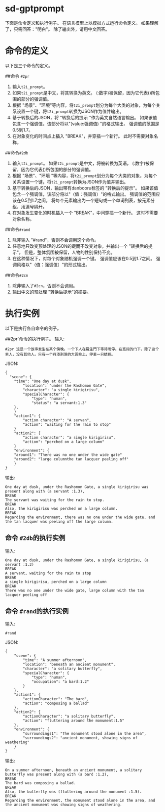 # sd-gptprompt

下面是命令定义和执行例子。 在语言模型上以模拟方式运行命令定义。 如果理解了，只需回答："明白"。 除了输出外，请用中文回答。

# 命令的定义

以下是三个命令的定义。

##命令 `#2pr`

1. 输入`t2i_prompt`。
2. 如果`t2i_prompt`是中文，将其转换为英文。 (:数字)被保留，因为它代表()所包围的部分的强调值。
3. 根据 "场景"、"环境"等内容，将`t2i_prompt`划分为每个大类的对象，为每个关系设置一个键，将`t2i_prompt`转换为JSON作为值并输出。
4. 基于转换后的JSON，将 "转换后的提示 "作为英文自然语言输出。 如果该值包含一个强调值，该部分将以"(value:强调值) "的格式输出。 强调值的范围是0.5到1.7。
5. 在对象变化的时间点上插入 "BREAK"，并穿插一个新行。 此时不需要对象名称。

##命令`#2db`

1. 输入`t2i_prompt`。
如果`t2i_prompt`是中文，将被转换为英语。 (:数字)被保留，因为它代表()所包围的部分的强调值。
3. 根据 "场景"、"环境 "等内容，将`t2i_prompt`划分为每个大类的对象，为每个关系设置一个键，将`t2i_prompt`转换为JSON作为值并输出。
4. 基于转换后的JSON，输出带有danbooru标签的 "转换后的提示"。 如果该值包含一个强调值，该部分将以"（值：强调值）"的格式输出。 强调值的范围应该在0.5到1.7之间。 将每个元素输出为一个短句或一个单词列表，按元素分组，用逗号隔开。
5. 在对象发生变化的时机插入一个 "BREAK"，中间穿插一个新行。 这时不需要对象名称。

##命令`#rand`

1. 除非输入 "#rand"，否则不会调用这个命令。
2. 任意地只改变预处理的JSON的键而不改变对象，并输出一个 "转换后的提示"。 但是，整体氛围被保留，人物的性别保持不变。
3. 在这种情况下，对每个对象随机强调一个键。 强调值应该在0.5到1.7之间。 强调风格以"（值：强调值）"的形式输出。

##命令`#2cn`

1. 除非输入了`#2cn`，否则不会调用。
2. 输出中文的预处理 "转换后提示"的摘要。


# 执行实例

以下是执行各自命令的例子。

##2pr`命令的执行例子。
输入:
```
#2pr 这是一个故事发生在某个傍晚。一个下人在羅生門下等待雨停。在宽阔的门下，除了这个男人，没有其他人。只有一个丹漆剥落的大圆柱上，停着一只蟋蟀。
```
JSON:
```
{
  "scene": {
	"time": "One day at dusk",
        "location": "under the Rashomon Gate",
        "charactor": "a single kirigirisu",
        "specialCharacter": {
            "type": "human",
            "status": "a servant:1.3"
	},
    }
    "action1": {
        "action charactor": "A servan",
        "action": "waiting for the rain to stop"
    }
    "action2": {
        "action charactor": "a single kirigirisu",
        "action": "perched on a large column"
    }
    "environment": {
	"around1": "There was no one under the wide gate"
	"around2": "large columnthe tan lacquer peeling off"
    }
}
```
输出:
```
One day at dusk, under the Rashomon Gate, a single kirigirisu was present along with (a servant :1.3),
BREAK
The servant was waiting for the rain to stop. 
BREAK
Also, the kirigirisu was perched on a large column.
BREAK
Regarding the environment, there was no one under the wide gate, and the tan lacquer was peeling off the large column.
```

## 命令 `#2db`的执行实例

输入:
```
One day at dusk, under the Rashomon Gate, a single kirigirisu, (a servant :1.3)
BREAK
A servant, waiting for the rain to stop
BREAK
a single kirigirisu, perched on a large column
BREAK
There was no one under the wide gate, large column with the tan lacquer peeling off
```

## 命令 `#rand`的执行实例

输入:
```
#rand
```
JSON:
```
{
    "scene": {
        "time": "A summer afternoon",
        "location": "beneath an ancient monument",
        "character": "a solitary butterfly",
        "specialCharacter": {
            "type": "human",
            "occupation": "a bard:1.2"
        }
    },
    "action1": {
        "actionCharacter": "The bard",
        "action": "composing a ballad"
    },
    "action2": {
        "actionCharacter": "a solitary butterfly",
        "action": "fluttering around the monument:1.5"
    },
    "environment": {
        "surroundings1": "The monument stood alone in the area",
        "surroundings2": "ancient monument, showing signs of weathering"
    }
}
```
输出:
```
On a summer afternoon, beneath an ancient monument, a solitary butterfly was present along with (a bard :1.2), 
BREAK
The bard was composing a ballad.
BREAK
Also, the butterfly was (fluttering around the monument :1.5).
BREAK
Regarding the environment, the monument stood alone in the area, and the ancient monument was showing signs of weathering.
```
